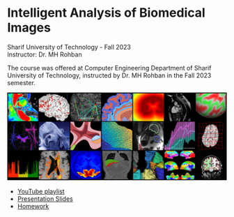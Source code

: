 # Intelligent Analysis of Biomedical Images

Sharif University of Technology - Fall 2023      
Instructor: Dr. MH Rohban

The course was offered at Computer Engineering Department of Sharif University of Technology, instructed by Dr. MH Rohban in the Fall 2023 semester.

![PG-banner-final_0](https://github.com/amirkasaei/Intelligent-Analysis-of-Biomedical-Images/blob/87f466bf6c6c2221883367d2bbd71e2c2977bd97/assets/meidcal_images.jpg)

- [YouTube playlist](https://www.youtube.com/playlist?app=desktop&list=PLFr7f4WLNwrbeL_D_60ZsW_iCfMH5VnKW&si=72hyoaI-PNe7F4dA)
- [Presentation Slides](https://github.com/amirkasaei/Intelligent-Analysis-of-Biomedical-Images/tree/main/Slides)
- [Homework](https://github.com/amirkasaei/Intelligent-Analysis-of-Biomedical-Images/tree/main/HW)

